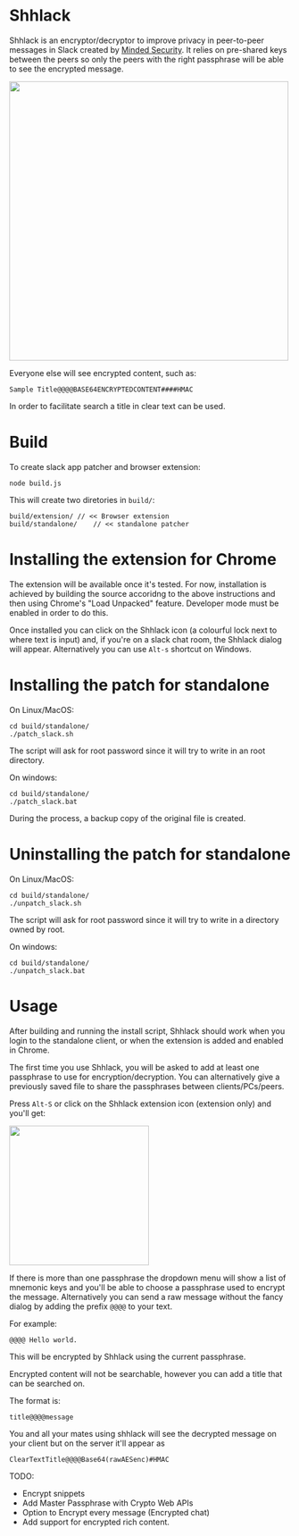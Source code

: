 # Shhlack
Shhlack is an encryptor/decryptor to improve privacy in peer-to-peer messages in Slack created by  <a href="http://www.mindedsecurity.com" target="_new">Minded Security</a>.
It relies on pre-shared keys between the peers so only the peers with the right passphrase will be able to see the encrypted message. 

<img src="https://user-images.githubusercontent.com/1196560/39006967-ec14799e-4404-11e8-8ebc-cbf387c3806f.png" width="500">

Everyone else will see encrypted content, such as:

```
Sample Title@@@@BASE64ENCRYPTEDCONTENT####HMAC
```

In order to facilitate search a title in clear text can be used.

# Build

To create slack app patcher and browser extension:
```
node build.js
```
This will create two diretories in `build/`:
```
build/extension/ // << Browser extension 
build/standalone/    // << standalone patcher
```
# Installing the extension for Chrome

The extension will be available once it's tested.
For now, installation is achieved by building the source accoridng to the above instructions and then using Chrome's "Load Unpacked" feature. Developer mode must be enabled in order to do this.

Once installed you can click on the Shhlack icon (a colourful lock next to where text is input) and, if you're on a slack chat room, the Shhlack dialog will appear.
Alternatively you can use `Alt-s` shortcut on Windows.

# Installing the patch for standalone

On Linux/MacOS:
```
cd build/standalone/
./patch_slack.sh
```
The script will ask for root password since it will try to write in an root directory.

On windows:
```
cd build/standalone/
./patch_slack.bat
```

During the process, a backup copy of the original file is created.

# Uninstalling the patch for standalone
On Linux/MacOS:
```
cd build/standalone/
./unpatch_slack.sh
```
The script will ask for root password since it will try to write in a directory owned by root.

On windows:
```
cd build/standalone/
./unpatch_slack.bat
```

# Usage

After building and running the install script, Shhlack should work when you login to the standalone client, or when the extension is added and enabled in Chrome.

The first time you use Shhlack, you will be asked to add at least one passphrase to use for encryption/decryption. 
You can alternatively give a previously saved file to share the passphrases between clients/PCs/peers.

Press `Alt-S` or click on the Shhlack extension icon (extension only) and you'll get:

<img src="https://user-images.githubusercontent.com/1196560/39006265-d8114e10-4402-11e8-873c-266c6be34a04.png" width="250">

If there is more than one passphrase the dropdown menu will show a list of mnemonic keys and you'll be able to choose a passphrase used to encrypt the message.
Alternatively you can send a raw message without the fancy dialog by adding the prefix `@@@@` to your text.

For example:
```
@@@@ Hello world.
```
This will be encrypted by Shhlack using the current passphrase.

Encrypted content will not be searchable, however you can add a title that can be searched on.

The format is:
```
title@@@@message
```
You and all your mates using shhlack will see the decrypted message
on your client but on the server it'll appear as
```
ClearTextTitle@@@@Base64(rawAESenc)#HMAC
```


TODO:
- Encrypt snippets 
- Add Master Passphrase with Crypto Web APIs 
- Option to Encrypt every message (Encrypted chat)
- Add support for encrypted rich content.
